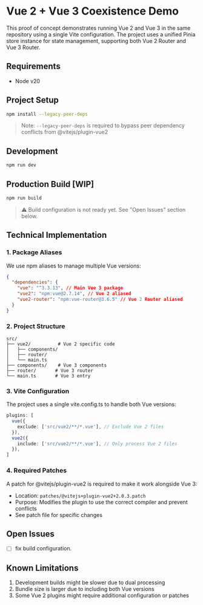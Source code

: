 # Vue 2 + Vue 3 Coexistence Demo

This proof of concept demonstrates running Vue 2 and Vue 3 in the same repository using a single Vite configuration. The project uses a unified Pinia store instance for state management, supporting both Vue 2 Router and Vue 3 Router.

## Requirements

- Node v20

## Project Setup

```sh
npm install --legacy-peer-deps
```

> Note: `--legacy-peer-deps` is required to bypass peer dependency conflicts from @vitejs/plugin-vue2

## Development

```sh
npm run dev
```

## Production Build [WIP]

```sh
npm run build
```

> ⚠️ Build configuration is not ready yet. See "Open Issues" section below.

## Technical Implementation

### 1. Package Aliases

We use npm aliases to manage multiple Vue versions:

```json
{
  "dependencies": {
    "vue": "^3.3.13", // Main Vue 3 package
    "vue2": "npm:vue@2.7.14", // Vue 2 aliased
    "vue2-router": "npm:vue-router@3.6.5" // Vue 2 Router aliased
  }
}
```

### 2. Project Structure

```
src/
├── vue2/          # Vue 2 specific code
│   ├── components/
│   ├── router/
│   └── main.ts
├── components/    # Vue 3 components
├── router/       # Vue 3 router
└── main.ts       # Vue 3 entry
```

### 3. Vite Configuration

The project uses a single vite.config.ts to handle both Vue versions:

```typescript
plugins: [
  vue({
    exclude: ['src/vue2/**/*.vue'], // Exclude Vue 2 files
  }),
  vue2({
    include: ['src/vue2/**/*.vue'], // Only process Vue 2 files
  }),
]
```

### 4. Required Patches

A patch for @vitejs/plugin-vue2 is required to make it work alongside Vue 3:

- Location: `patches/@vitejs+plugin-vue2+2.0.3.patch`
- Purpose: Modifies the plugin to use the correct compiler and prevent conflicts
- See patch file for specific changes

## Open Issues

- [ ] fix build configuration.

## Known Limitations

1. Development builds might be slower due to dual processing
2. Bundle size is larger due to including both Vue versions
3. Some Vue 2 plugins might require additional configuration or patches
